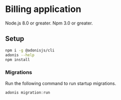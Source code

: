# Billing application
Node.js 8.0 or greater.
Npm 3.0 or greater.

## Setup

```bash
npm i -g @adonisjs/cli
adonis --help
npm install

```

### Migrations

Run the following command to run startup migrations.

```js
adonis migration:run
```
